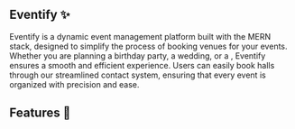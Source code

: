 ## Eventify ✨
Eventify is a dynamic event management platform built with the MERN stack, designed to simplify the process of booking venues for your events. Whether you are planning a birthday party, a wedding, or a , Eventify ensures a smooth and efficient experience. Users can easily book halls through our streamlined contact system, ensuring that every event is organized with precision and ease. 

## Features 🎯

